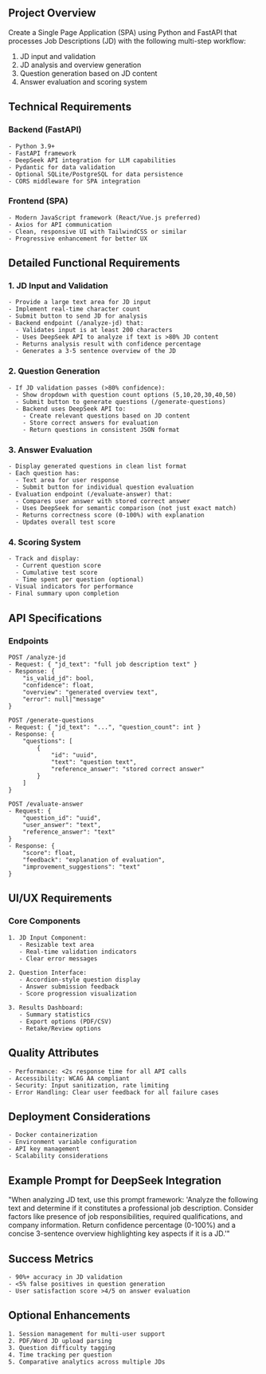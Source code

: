 ## Project Overview
Create a Single Page Application (SPA) using Python and FastAPI that processes Job Descriptions (JD) with the following multi-step workflow:
1. JD input and validation
2. JD analysis and overview generation
3. Question generation based on JD content
4. Answer evaluation and scoring system

## Technical Requirements

### Backend (FastAPI)
```
- Python 3.9+
- FastAPI framework
- DeepSeek API integration for LLM capabilities
- Pydantic for data validation
- Optional SQLite/PostgreSQL for data persistence
- CORS middleware for SPA integration
```

### Frontend (SPA)
```
- Modern JavaScript framework (React/Vue.js preferred)
- Axios for API communication
- Clean, responsive UI with TailwindCSS or similar
- Progressive enhancement for better UX
```

## Detailed Functional Requirements

### 1. JD Input and Validation
```
- Provide a large text area for JD input
- Implement real-time character count
- Submit button to send JD for analysis
- Backend endpoint (/analyze-jd) that:
  - Validates input is at least 200 characters
  - Uses DeepSeek API to analyze if text is >80% JD content
  - Returns analysis result with confidence percentage
  - Generates a 3-5 sentence overview of the JD
```

### 2. Question Generation
```
- If JD validation passes (>80% confidence):
  - Show dropdown with question count options (5,10,20,30,40,50)
  - Submit button to generate questions (/generate-questions)
  - Backend uses DeepSeek API to:
    - Create relevant questions based on JD content
    - Store correct answers for evaluation
    - Return questions in consistent JSON format
```

### 3. Answer Evaluation
```
- Display generated questions in clean list format
- Each question has:
  - Text area for user response
  - Submit button for individual question evaluation
- Evaluation endpoint (/evaluate-answer) that:
  - Compares user answer with stored correct answer
  - Uses DeepSeek for semantic comparison (not just exact match)
  - Returns correctness score (0-100%) with explanation
  - Updates overall test score
```

### 4. Scoring System
```
- Track and display:
  - Current question score
  - Cumulative test score
  - Time spent per question (optional)
- Visual indicators for performance
- Final summary upon completion
```

## API Specifications

### Endpoints
```
POST /analyze-jd
- Request: { "jd_text": "full job description text" }
- Response: { 
    "is_valid_jd": bool,
    "confidence": float,
    "overview": "generated overview text",
    "error": null|"message" 
}

POST /generate-questions
- Request: { "jd_text": "...", "question_count": int }
- Response: {
    "questions": [
        {
            "id": "uuid",
            "text": "question text",
            "reference_answer": "stored correct answer" 
        }
    ]
}

POST /evaluate-answer
- Request: { 
    "question_id": "uuid",
    "user_answer": "text",
    "reference_answer": "text" 
}
- Response: {
    "score": float,
    "feedback": "explanation of evaluation",
    "improvement_suggestions": "text" 
}
```

## UI/UX Requirements

### Core Components
```
1. JD Input Component:
   - Resizable text area
   - Real-time validation indicators
   - Clear error messages

2. Question Interface:
   - Accordion-style question display
   - Answer submission feedback
   - Score progression visualization

3. Results Dashboard:
   - Summary statistics
   - Export options (PDF/CSV)
   - Retake/Review options
```

## Quality Attributes

```
- Performance: <2s response time for all API calls
- Accessibility: WCAG AA compliant
- Security: Input sanitization, rate limiting
- Error Handling: Clear user feedback for all failure cases
```

## Deployment Considerations

```
- Docker containerization
- Environment variable configuration
- API key management
- Scalability considerations
```

## Example Prompt for DeepSeek Integration

"When analyzing JD text, use this prompt framework:
'Analyze the following text and determine if it constitutes a professional job description. Consider factors like presence of job responsibilities, required qualifications, and company information. Return confidence percentage (0-100%) and a concise 3-sentence overview highlighting key aspects if it is a JD.'"

## Success Metrics

```
- 90%+ accuracy in JD validation
- <5% false positives in question generation
- User satisfaction score >4/5 on answer evaluation
```

## Optional Enhancements

```
1. Session management for multi-user support
2. PDF/Word JD upload parsing
3. Question difficulty tagging
4. Time tracking per question
5. Comparative analytics across multiple JDs
```